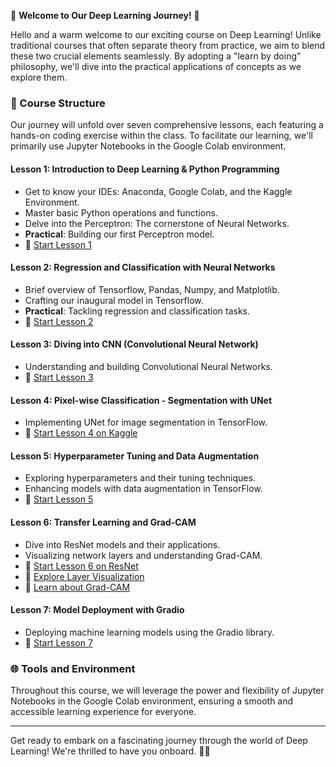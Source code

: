 🌟 **Welcome to Our Deep Learning Journey!** 🚀

Hello and a warm welcome to our exciting course on Deep Learning! Unlike traditional courses that often separate theory from practice, we aim to blend these two crucial elements seamlessly. By adopting a "learn by doing" philosophy, we'll dive into the practical applications of concepts as we explore them.

### 📘 Course Structure
Our journey will unfold over seven comprehensive lessons, each featuring a hands-on coding exercise within the class. To facilitate our learning, we'll primarily use Jupyter Notebooks in the Google Colab environment.

#### **Lesson 1: Introduction to Deep Learning & Python Programming**
- Get to know your IDEs: Anaconda, Google Colab, and the Kaggle Environment.
- Master basic Python operations and functions.
- Delve into the Perceptron: The cornerstone of Neural Networks.
- **Practical**: Building our first Perceptron model.
- 📝 [Start Lesson 1](https://colab.research.google.com/drive/1mA6NDQjVKX5SU7a6n1uBXsX9QXtQjZzg?usp=sharing)

#### **Lesson 2: Regression and Classification with Neural Networks**
- Brief overview of Tensorflow, Pandas, Numpy, and Matplotlib.
- Crafting our inaugural model in Tensorflow.
- **Practical**: Tackling regression and classification tasks.
- 📝 [Start Lesson 2](https://colab.research.google.com/drive/1DkqABWgCNfdm-6PTVsOoVt4bwsm2FPyI?usp=sharing)

#### **Lesson 3: Diving into CNN (Convolutional Neural Network)**
- Understanding and building Convolutional Neural Networks.
- 📝 [Start Lesson 3](https://colab.research.google.com/drive/1b5NNpnUBQYPORI41nJGznUAQx_TjsrmY?usp=sharing)

#### **Lesson 4: Pixel-wise Classification - Segmentation with UNet**
- Implementing UNet for image segmentation in TensorFlow.
- 📝 [Start Lesson 4 on Kaggle](https://www.kaggle.com/sumitai/lung-segmentation-from-chest-x-ray-dataset?scriptVersionId=54480345)

#### **Lesson 5: Hyperparameter Tuning and Data Augmentation**
- Exploring hyperparameters and their tuning techniques.
- Enhancing models with data augmentation in TensorFlow.
- 📝 [Start Lesson 5](https://colab.research.google.com/drive/1JI-2hV3T2DSRbvSSx9qQLUbZzISo2PAw?usp=sharing)

#### **Lesson 6: Transfer Learning and Grad-CAM**
- Dive into ResNet models and their applications.
- Visualizing network layers and understanding Grad-CAM.
- 📝 [Start Lesson 6 on ResNet](https://colab.research.google.com/drive/1C_naovUBb9Gmavs-xjlWiu1RiNAZy76r?usp=sharing)
- 📝 [Explore Layer Visualization](https://colab.research.google.com/drive/10-6L4DGPflyO_BT5KSPKPrGjc70aWETm?usp=sharing)
- 📝 [Learn about Grad-CAM](https://colab.research.google.com/github/keras-team/keras-io/blob/master/examples/vision/ipynb/grad_cam.ipynb#scrollTo=ukGzvpJfxtax)

#### **Lesson 7: Model Deployment with Gradio**
- Deploying machine learning models using the Gradio library.
- 📝 [Start Lesson 7](https://colab.research.google.com/drive/1B-_kWaaxGbRL1OKy29-lhghoB2tJ_Tws?usp=sharing)

### 🌐 Tools and Environment
Throughout this course, we will leverage the power and flexibility of Jupyter Notebooks in the Google Colab environment, ensuring a smooth and accessible learning experience for everyone.

---

Get ready to embark on a fascinating journey through the world of Deep Learning! We're thrilled to have you onboard. 🚀💡
